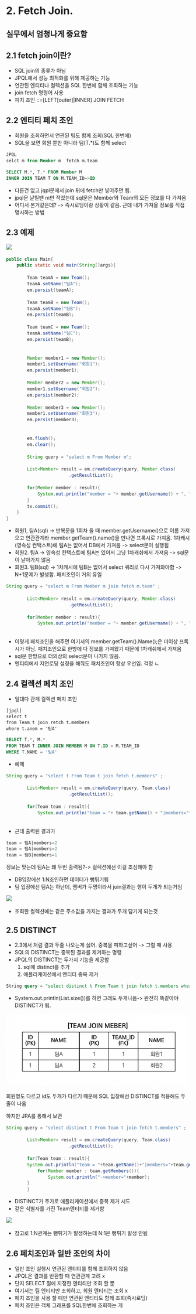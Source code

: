 # 2. Fetch Join.
## 실무에서 엄청나게 중요함

## 2.1 fetch join이란?
* SQL join의 종류가 아님
* JPQL에서 성능 최적화를 위해 제공하는 기능
* 연관된 엔티티나 컬렉션을 SQL 한번에 함께 조회하는 기능
* join fetch 명령어 사용
* 피치 조인 ::=[LEFT[outer]|INNER] JOIN FETCH

## 2.2 엔티티 페치 조인
* 회원을 조회하면서 연관된 팀도 함께 조회(SQL 한번에)
* SQL을 보면 회원 뿐만 아니라 팀(T.*)도 함께 select
```sql
JPQL
selct m from Member m  fetch m.team
```
```sql
SELECT M.*, T.* FROM Member M 
INNER JOIN TEAM T ON M.TEAM_ID=>ID
```
*  다른건 없고 jqpl문에서 join 뒤에 fetch만 넣어주면 됨.
* jpql문 날릴땐 m만 적었는데 sql문은 Member와 Team의 모든 정보를 다 가져옴
* 어디서 본거같은데? -> 즉시로딩이랑 상황이 같음. 근데 내가 가져올 정보를 직접 명시하는 방법

## 2.3 예제
<img src="Desktop/JPAStudy/정찬욱/JPA기본편/객체지향 쿼리언어-중급편/img/fetch.png">

```java
public class Main{
    public static void main(String[]args){
        
        Team teamA = new Team();
        teamA.setName("팀A");
        em.persist(teamA);

        Team teamB = new Team();
        teamA.setName("팀B");
        em.persist(teamB);

        Team teamC = new Team();
        teamA.setName("팀C");
        em.persist(teamB);
        
        
        Member member1 = new Member();
        member1.setUsername("회원1");
        em.persist(member1);
        
        Member member2 = new Member();
        member1.setUsername("회원2");
        em.persist(member2);
        
        Member member3 = new Member();
        member1.setUsername("회원3");
        em.persist(member3);
        
        
        em.flush();
        em.clear();
        
        String query = "select m From Member m";
        
        List<Member> result = em.createQuery(query, Member.class)
                        .getResultList();
        
        for(Member member : result){
            System.out.println("member = "+ member.getUsername() + ", "+member.getTeam().name());
        }
        tx.commit();
    }
}
```

* 회원1, 팀A(sql) -> 반복문을 1회차 돌 때 member.getUsername()으로 이름 가져오고 연관관계라 member.getTeam().name()을 만나면
  프록시로 가져옴. 1차캐시(영속성 컨택스트)에 팀A는 없어서 DB에서 가져옴 -> select문이 실행됨
* 회원2. 팀A -> 영속성 컨택스트에 팀A는 있어서 그냥 1차캐쉬에서 가져움 -> sql문이 날아가지 않음
* 회원3. 팀B(sql) -> 1차캐시에 팀B는 없어서 select 쿼리로 다시 가져와야함
  -> N+1문제가 발생함. 패치조인이 거의 유일

```java
String query = "select m From Member m join fetch m.team" ;
        
        List<Member> result = em.createQuery(query, Member.class)
                        .getResultList();
        
        for(Member member : result){
            System.out.println("member = "+ member.getUsername() + ", "+member.getTeam().name());
        
```
* 이렇게 패치조인을 해주면 여기서의 member.getTeam().Name();은 더이상 프록시가 아님. 패치조인으로 한방에 다 정보를 가져왔기 때문에 1차캐쉬에서 가져옴
* sql문 한방으로 더의상의 select문이 나가지 않음.
* 엔티티에서 지연로딩 설정을 해줘도 패치조인이 항상 우선임. 걱정 ㄴ


## 2.4 컬렉션 페치 조인
* 일대다 관계 컬렉션 페치 조인
```jpal
[jpql]
select t
from Team t join retch t.members
where t.anem = '팀A'
```
```sql
SELECT T.*, M.*
FROM TEAM T INNER JOIN MEMBER M ON T.ID = M.TEAM_ID
WHERE T.NAME = '팀A'
```

* 예제
```java
String query = "select t From Team t join fetch t.members" ;
        
        List<Member> result = em.createQuery(query, Team.class)
                        .getResultList();
        
        for(Team team : result){
            System.out.println("team = "+ team.getName() + "|members="+team.getMembers().size());
        
```
* 근데 출력된 결과가
```sql
team = 팀A|members=2
team = 팀A|members=2
team = 팀B|members=1
```
정보는 맞는데 팀A는 왜 두번 출력됨?-> 컬렉션에선 이걸 조심해야 함
* DB입장에선 1:N조인하면 데이터가 뻥튀기됨
* 팀 입장에선 팀A는 하난데, 맴버가 두명이라서 join결과는 행이 두개가 되는거임

<img src="Desktop/JPAStudy/정찬욱/JPA기본편/객체지향 쿼리언어-중급편/img/collecJ.png">

* 조회한 컬렉션에는 같은 주소값을 가지는 결과가 두개 담기게 되는것

## 2.5 DISTINCT
* 2.3에서 처럼 결과 두줄 나오는게 싫어. 중복을 피하고싶어 -> 그럴 때 사용
* SQL의 DISTINCT는 중복된 결과를 제겨하는 명령
* JPQL의 DISTINCT는 두가지 기능을 제공함
    1. sql에 distinct를 추가
    2. 애플리케이션에서 엔티티 중복 제거
```sql
String query = "select distinct t From Team t join fetch t.members where t.name = '팀A' ;
```
* System.out.println(List.size())를 하면 그래도 두개나옴-> 완전히 똑같아야 DISTINCT가 됨.
<img src="./img/distinct.png">

회원명도 다르고 id도 두개가 다르기 때문에 SQL 입장에선 DISTINCT를 적용해도 두줄이 나옴

하지만 JPA를 통해서 보면
```java
String query = "select distinct t From Team t join fetch t.members" ;
        
        List<Member> result = em.createQuery(query, Team.class)
                        .getResultList();
        
        for(Team team : result){
        System.out.println("team = "+team.getName()+"|members="+team.getMembers().size());
            for(Member member : team.getMembers()){
                System.out.println("->member="+member);
        }
        }
```
* DISTINCT가 주가로 애플리케이션에서 중복 제거 시도
* 같은 식별자를 가진 Team엔티티를 제거함

<img src="Desktop/JPAStudy/정찬욱/JPA기본편/객체지향 쿼리언어-중급편/img/distEn.png">


* 참고로 1:N관계는 뻥튀기가 발생하는데 N:1은 뻥튀기 발생 안됨

## 2.6 페치조인과 일반 조인의 차이
* 일반 조인 실행시 연관된 엔티티를 함께 조회하지 않음
* JPQL은 결과를 반환할 때 연관관계 고려 x
* 단지 SELECT 절에 지정한 엔티티만 조회 할 뿐
* 여기서는 팀 엔티티만 조회하고, 회원 엔티티는 조회 x
* 페치 조인을 사용 할 때만 연관된 엔티티도 함께 조회(즉시로딩)
* 페치 조인은 객체 그래프를 SQL한번에 조회하는 개 
